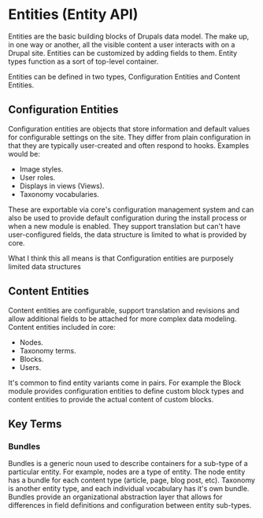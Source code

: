 # Entities \(Entity API\)

Entities are the basic building blocks of Drupals data model. The make up, in one way or another, all the visible content a user interacts with on a Drupal site. Entities can be customized by adding fields to them. Entity types function as a sort of top-level container.

Entities can be defined in two types, Configuration Entities and Content Entities.

## Configuration Entities

Configuration entities are objects that store information and default values for configurable settings on the site. They differ from plain configuration in that they are typically user-created and often respond to hooks. Examples would be:

* Image styles.
* User roles.
* Displays in views \(Views\).
* Taxonomy vocabularies.

These are exportable via core's configuration management system and can also be used to provide default configuration during the install process or when a new module is enabled. They support translation but can't have user-configured fields, the data structure is limited to what is provided by core.

What I think this all means is that Configuration entities are purposely limited data structures 

## Content Entities

Content entities are configurable, support translation and revisions and allow additional fields to be attached for more complex data modeling. Content entities included in core:

* Nodes.
* Taxonomy terms.
* Blocks.
* Users.

It's common to find entity variants come in pairs. For example the Block module provides configuration entities to define custom block types and content entities to provide the actual content of custom blocks.

## Key Terms

### Bundles

Bundles is a generic noun used to describe containers for a sub-type of a particular entity. For example, nodes are a type of entity. The node entity has a bundle for each content type \(article, page, blog post, etc\). Taxonomy is another entity type, and each individual vocabulary has it's own bundle. Bundles provide an organizational abstraction layer that allows for differences in field definitions and configuration between entity sub-types.




